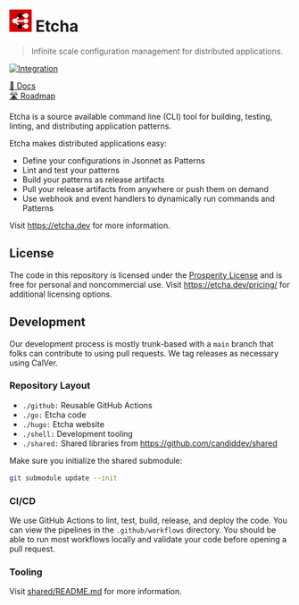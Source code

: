 # <img alt=logo src=etcha.png width=40px> Etcha

> Infinite scale configuration management for distributed applications.

[![Integration](https://github.com/candiddev/etcha/actions/workflows/integration.yaml/badge.svg?branch=main)](https://github.com/candiddev/etcha/actions/workflows/integration.yaml)

[:book: Docs](https://etcha.dev/docs/)\
[:motorway: Roadmap](https://github.com/orgs/candiddev/projects/6/views/37)

Etcha is a source available command line (CLI) tool for building, testing, linting, and distributing application patterns.

Etcha makes distributed applications easy:

- Define your configurations in Jsonnet as Patterns
- Lint and test your patterns
- Build your patterns as release artifacts
- Pull your release artifacts from anywhere or push them on demand
- Use webhook and event handlers to dynamically run commands and Patterns

Visit https://etcha.dev for more information.

## License

The code in this repository is licensed under the [Prosperity License](./LICENSE.md) and is free for personal and noncommercial use.  Visit https://etcha.dev/pricing/ for additional licensing options.

## Development

Our development process is mostly trunk-based with a `main` branch that folks can contribute to using pull requests.  We tag releases as necessary using CalVer.

### Repository Layout

- `./github:` Reusable GitHub Actions
- `./go:` Etcha code
- `./hugo:` Etcha website
- `./shell:` Development tooling
- `./shared:` Shared libraries from https://github.com/candiddev/shared

Make sure you initialize the shared submodule:

```bash
git submodule update --init
```

### CI/CD

We use GitHub Actions to lint, test, build, release, and deploy the code.  You can view the pipelines in the `.github/workflows` directory.  You should be able to run most workflows locally and validate your code before opening a pull request.

### Tooling

Visit [shared/README.md](shared/README.md) for more information.
